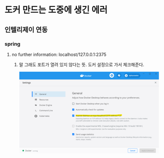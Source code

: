 # 도커 만드는 도중에 생긴 에러

## 인텔리제이 연동

### spring

1. no further information: localhost/127.0.0.1:2375

   1. 말 그래도 포트가 열려 있지 않다는 뜻. 도커 설정으로 가서 체크해준다.

      ![그림1](./그림1.png)

      